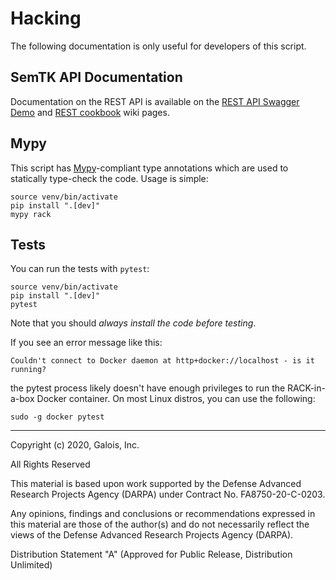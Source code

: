 # Hacking

The following documentation is only useful for developers of this script.

## SemTK API Documentation

Documentation on the REST API is available on the
[REST API Swagger Demo](https://github.com/ge-high-assurance/RACK/wiki/REST-API-Swagger-Demo)
and [REST cookbook](https://github.com/ge-semtk/semtk/wiki/REST-cookbook) wiki pages.

## Mypy

This script has [Mypy](http://mypy-lang.org)-compliant type annotations which
are used to statically type-check the code. Usage is simple:

```shell
source venv/bin/activate
pip install ".[dev]"
mypy rack
```

## Tests

You can run the tests with `pytest`:

```shell
source venv/bin/activate
pip install ".[dev]"
pytest
```

Note that you should _always install the code before testing_.

If you see an error message like this:

```text
Couldn't connect to Docker daemon at http+docker://localhost - is it running?
```

the pytest process likely doesn't have enough privileges to run the RACK-in-a-box Docker container. On most Linux distros, you can use the following:

```shell
sudo -g docker pytest
```

---
Copyright (c) 2020, Galois, Inc.

All Rights Reserved

This material is based upon work supported by the Defense Advanced Research Projects Agency (DARPA) under Contract No. FA8750-20-C-0203.

Any opinions, findings and conclusions or recommendations expressed in this material are those of the author(s) and do not necessarily reflect the views of the Defense Advanced Research Projects Agency (DARPA).

Distribution Statement "A" (Approved for Public Release, Distribution Unlimited)
